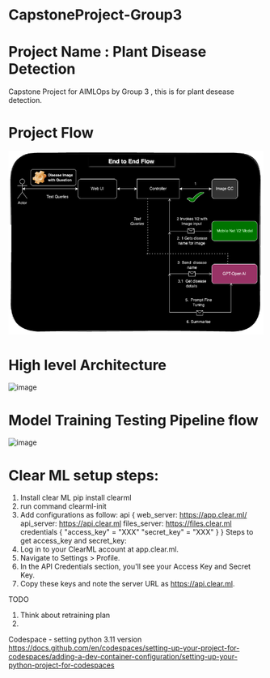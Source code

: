 
# CapstoneProject-Group3
# Project Name :  Plant Disease Detection
Capstone Project for AIMLOps by Group 3 , this is for plant desease detection.
 

# Project Flow
<img width="594" alt="image" src="https://github.com/aksh008/CapstoneProject-Group3/blob/main/pd-7.png">

# High level Architecture

![image](https://github.com/user-attachments/assets/5cff3bb9-7e88-434c-8d6d-2c932fc145d6)

# Model Training Testing Pipeline flow

![image](https://github.com/user-attachments/assets/8ff644f0-50c3-46d4-bde0-c91f45560e1d)

# Clear ML setup steps: 
1. Install clear ML
    pip install clearml
2. run command
    clearml-init
3. Add configurations as follow: 
    api {
        web_server: https://app.clear.ml/
        api_server: https://api.clear.ml
        files_server: https://files.clear.ml
        credentials {
            "access_key" = "XXX" 
            "secret_key" = "XXX"
        }
    }
Steps to get access_key and secret_key:
1. Log in to your ClearML account at app.clear.ml.
2. Navigate to Settings > Profile.
3. In the API Credentials section, you'll see your Access Key and Secret Key.
4. Copy these keys and note the server URL as https://api.clear.ml.

TODO
1. Think about retraining plan
2. 

Codespace - setting python 3.11 version 
https://docs.github.com/en/codespaces/setting-up-your-project-for-codespaces/adding-a-dev-container-configuration/setting-up-your-python-project-for-codespaces
